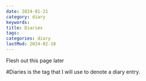 ```yaml
---
date: 2024-01-21
category: diary
keywords: 
title: Diaries
tags:
categories: diary
lastMod: 2024-02-18
---
```

Flesh out this page later

#Diaries is the tag that I will use to denote a diary entry.

